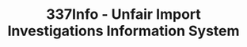 ---
bigquery: https://console.cloud.google.com/bigquery?p=patents-public-data&d=usitc_investigations&page=dataset&project=sheets-management-319211
citation: US International Trade Commission 337Info Unfair Import Investigations Information
  System
contributors: US International Trade Comission
cost: None
description: US International Trade Commission 337Info Unfair Import Investigations
  Information System contains data on investigations done under Section 337. Section
  337 declares the infringement of certain statutory intellectual property rights
  and other forms of unfair competition in import trade to be unlawful practices.
  Most Section 337 investigations involve allegations of patent or registered trademark
  infringement.
documentation: FAQ and tutorial available on the site
last_edit: 04/11/2022, 15:29:15
location: https://pubapps2.usitc.gov/337external/
maintained_by: US International Trade Comission
schema_fields:
- dateCreated
- actualEndDateEvidHear
- invUnfairAct
- dateOfPublicationFrNotice
- investigationTermDate
- internalRemand
- startDateMarkmanHearing
- currentStatus
- lastUpdated
- finalIdOnViolationDue
- scheduledStartDateEvidHear
- investigationType
- finalDetViolation
- teoProceedingInvolved
- actualStartDateEvidHear
- finalDetNoViolation
- ouiiParticipation
- dateComplaintFiled
- htsNumbers
- cafcAppeals
- id
- ouiiAttorney
- teoIdDueDate
- copyrightNumbers
- patentNumber
- complainant
- finalIdOnViolationIssue
- patentNumbers
- title
- docketNo
- publication_number
- issueDateOtherNonFinal
- investigationNo
- teoReliefGranted
- markmanHearing
- targetDate
- teoIdIssueDate
- trademarkNumbers
- currentActiveALJ
- aljAssigned
- gcAttorney
- scheduledEndDateEvidHear
- respondent
- endDateMarkmanHearing
shortname: unfair_import_investigations
tags:
- import
- legal
- trade
timeframe: 2008-2021 (prior to 2008 downloadable as a JSON file)
title: 337Info - Unfair Import Investigations Information System
uuid: 2721f5ec-e599-4890-9265-9706719fc71e
---